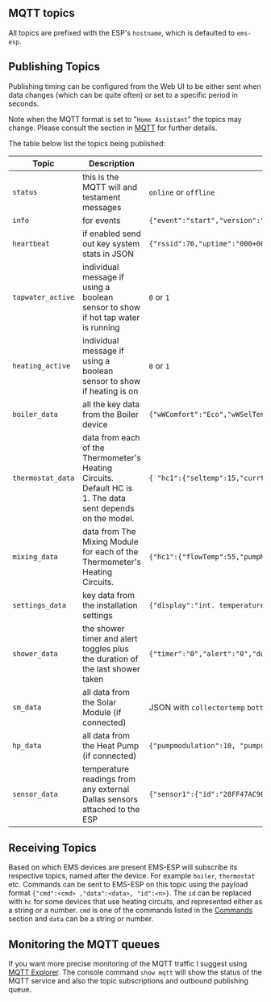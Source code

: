 ## MQTT topics

All topics are prefixed with the ESP's `hostname`, which is defaulted to `ems-esp`.

## Publishing Topics

Publishing timing can be configured from the Web UI to be either sent when data changes (which can be quite often) or set to a specific period in seconds.

Note when the MQTT format is set to "`Home Assistant`" the topics may change. Please consult the section in [MQTT](MQTT.md) for further details.

The table below list the topics being published:

| Topic               | Description         | Payload Example |
| ------------------- | ------------------- | --------------- |
| `status` | this is the MQTT will and testament messages | `online` or `offline` |
| `info` | for events | `{"event":"start","version":"2.0.2b0","ip":"10.10.10.140"}`|
| `heartbeat` | if enabled send out key system stats in JSON | `{"rssid":76,"uptime":"000+00:01:01.001","uptime_sec":61,"freemem":72,"mqttpublishfails":0,"txfails":0,"rxfails":0,"adc":1}` |
| `tapwater_active` | individual message if using a boolean sensor to show if hot tap water is running | `0` or `1` |
| `heating_active` | individual message if using a boolean sensor to show if heating is on | `0` or `1` |
| `boiler_data` | all the key data from the Boiler device | `{"wWComfort":"Eco","wWSelTemp":60,"wWSetTemp":62,"wWDisinfectionTemp":70,"selFlowTemp":5,"selBurnPow":0,"curBurnPow":0,"pumpMod":0,"wWCircPump":"off","wWCiPuType":"valve","wWCiPuMode":0,"wWCirc":"off","wWCurTmp":46.3,"wWCurFlow":0,"curFlowTemp":51.7,"retTemp":50.7,"sysPress":1.6,"boilTemp":53.3,"wwStorageTemp1":46.3,"wWActivated":"on","wWOnetime":"off","wWDisinfecting":"off","wWReady":"off","wWRecharge":"off","wWTempOK":"on","burnGas":"off","flameCurr":0,"heatPump":"off","fanWork":"off","ignWork":"off","wWHeat":"on","heatingTemp":75,"pumpModMax":90,"pumpModMin":55,"pumpDelay":1,"burnMinPeriod":10,"burnMinPower":0,"burnMaxPower":75,"boilHystOn":-6,"boilHystOff":6,"wWStarts":242174,"wWWorkM":85794,"UBAuptime":3957457,"burnStarts":270619,"burnWorkMin":432169,"heatWorkMin":346375,"serviceCode":"0H","serviceCodeNumber":203}` |
| `thermostat_data` | data from each of the Thermometer's Heating Circuits. Default HC is 1. The data sent depends on the model. | `{ "hc1":{"seltemp":15,"currtemp":20.6,"mode":"auto"}, "hc2":{"seltemp":8,"currtemp":18.2,"mode":"off"} }` |
| `mixing_data` | data from The Mixing Module for each of the Thermometer's Heating Circuits. | `{"hc1":{"flowTemp":55,"pumpMod":"1","valveStatus":"1"}}` |
| `settings_data` | key data from the installation settings | `{"display":"int. temperature","language":"French","building":"medium","MinExtTemperature":-10,"CalIntTemperature":0,"clockOffset":3}` |
| `shower_data` | the shower timer and alert toggles plus the duration of the last shower taken | `{"timer":"0","alert":"0","duration":"4 minutes 32 seconds"}` |
| `sm_data` | all data from the Solar Module (if connected) | JSON with `collectortemp` `bottomtemp` `pumpmodulation` `pump` `energylasthour` `energytoday` `energytotal` `pumpWorkMin` |
| `hp_data` | all data from the Heat Pump (if connected) | `{"pumpmodulation":10, "pumpspeed": 20}` |
| `sensor_data` | temperature readings from any external Dallas sensors attached to the ESP | `{"sensor1":{"id":"28FF47AC90160444","temp":20.94}}` |

## Receiving Topics

Based on which EMS devices are present EMS-ESP will subscribe its respective topics, named after the device. For example `boiler`, `thermostat` etc. Commands can be sent to EMS-ESP on this topic using the payload format `{"cmd":<cmd> ,"data":<data>, "id":<n>}`. The `id` can be replaced with `hc` for some devices that use heating circuits, and represented either as a string or a number. `cmd` is one of the commands listed in the [Commands](API) section and `data` can be a string or number.

## Monitoring the MQTT queues

If you want more precise monitoring of the MQTT traffic I suggest using [MQTT Explorer](http://mqtt-explorer.com/). The console command `show mqtt` will show the status of the MQTT service and also the topic subscriptions and outbound publishing queue.

